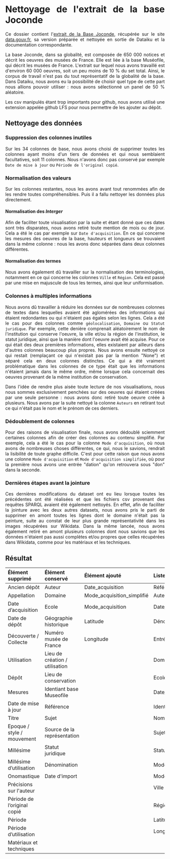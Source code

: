 <div align="justify">

# Nettoyage de l'extrait de la base Joconde
Ce dossier contient l'[extrait de la Base Joconde](https://github.com/Juliettejns/baseJocondeMashup/blob/main/dataset/extraitJoconde/base-joconde-extrait.tar.xz), récupérée sur le site [data.gouv.fr](https://www.data.gouv.fr/fr/datasets/collections-des-musees-de-france-extrait-de-la-base-joconde/), sa version préparée et nettoyée en sortie de Dataiku et la documentation correspondante.

La base Joconde, dans sa globalité, est composée de 650 000 notices et décrit les oeuvres des musées de France. Elle est liée à la base Muséofile, qui décrit les musées de France. L'extrait sur lequel nous avons travaillé est d'environ 60 000 oeuvres, soit un peu moins de 10 % du set total. Ainsi, le corpus de travail n'est pas du tout représentatif de la globalité de la base. Dans Dataiku, nous avons eu la possibilité de choisir quel type de cette part nous allions pouvoir utiliser : nous avons sélectionné un panel de 50 % aléatoire.

Les csv manipulés étant trop importants pour github, nous avons utilisé une extension appelée github LFS pour nous permettre de les ajouter au dépôt. 

## Nettoyage des données
### Suppression des colonnes inutiles
Sur les 34 colonnes de base, nous avons choisi de supprimer toutes les colonnes ayant moins d'un tiers de données et qui nous semblaient facultatives, soit 11 colonnes. Nous n'avons donc pas conservé par exemple ``Date de mise à jour`` ou ``Période de l'original copié``. 

### Normalisation des valeurs  
Sur les colonnes restantes, nous les avons avant tout renommées afin de les rendre toutes compréhensibles. Puis il a fallu nettoyer les données plus directement.
#### Normalisation des _Interger_
Afin de faciliter toute visualisation par la suite et étant donné que ces dates sont très disparates, nous avons retiré toute mention de mois ou de jour. Cela a été le cas par exemple sur ``Date d'acquisition``. En ce qui concerne les mesures des oeuvres de la base, hauteurs et longueurs se trouvaient dans la même colonne : nous les avons donc séparées dans deux colonnes différentes. 
#### Normalisation des termes
Nous avons également dû travailler sur la normalisation des terminologies, notamment en ce qui concerne les colonnes ``Ville`` et ``Région``. Cela est passé par une mise en majuscule de tous les termes, ainsi que leur uniformisation.
### Colonnes à multiples informations
Nous avons dû travailler à réduire les données sur de nombreuses colonnes de textes dans lesquelles avaient été aglomérées des informations qui étaient redondantes ou qui n'étaient pas égales selon les lignes. Cela a été le cas pour des colonnes comme ``géolocalisation``, ``Domaine`` ou ``Statut juridique``. Par exemple, cette denière comprenait aléatoirement le nom de l'institution qui conserve l'oeuvre, la ville et/ou la région de l'institution, le statut juridique, ainsi que la manière dont l'oeuvre avait été acquise. Pour ce qui était des deux premières informations, elles existaient par ailleurs dans d'autres colonnes beaucoup plus propres. Nous avons ensuite nettoyé ce qui restait (remplaçant ce qui n'existait pas par la mention "None") et séparé cela en deux colonnes distinctes. Ce qui a été vraiment problématique dans les colonnes de ce type était que les informations n'étaient jamais dans le même ordre, même lorsque cela concernait des oeuvres provenant de la même institution de conservation.

Dans l'idée de rendre plus aisée toute lecture de nos visualisations, nous nous sommes exclusivement penchées sur des oeuvres qui étaient créées par une seule personne : nous avons donc retiré toute oeuvre créée à plusieurs. Nous avons par la suite nettoyé la colonne ``Auteurs`` en retirant tout ce qui n'était pas le nom et le prénom de ces derniers.

### Dédoublement de colonnes
Pour des raisons de visualisation finale, nous avons dédoublé sciemment certaines colonnes afin de créer des colonnes au contenu simplifié. Par exemple, cela a été le cas pour la colonne ``Mode d'acquisition``, où nous avons de nombreuses choses différentes, ce qui, nous le savions, rendrait la lisibilité de toute graphe difficile. C'est pour cette raison que nous avons une colonne ``Mode d'acquisition`` et ``Mode d'acquisition simplifiée``, où pour la première nous avons une entrée "dation" qu'on retrouvera sous "don" dans la seconde.

### Dernières étapes avant la jointure
Ces dernières modifications du dataset ont eu lieu lorsque toutes les précédentes ont été réalisées et que les fichiers csv provenant des requêtes SPARQL avaient été également nettoyés. En effet, afin de faciliter la jointure avec les deux autres datasets, nous avons pris le parti de supprimer en amont toutes les lignes dont le domaine n'était pas la peinture, suite au constat de leur plus grande représentativité dans les images récupérées sur Wikidata. Dans la même lancée, nous avons également retiré en amont plusieurs colonnes dont nous savions que les données n'étaient pas aussi complètes et/ou propres que celles récupérées dans Wikidata, comme pour les matériaux et les techniques.

## Résultat
<table>
    <thead>
        <tr>
            <th align="left">Élément supprimé</th>
            <th align="left">Élément conservé</th>
            <th align="left">Élément ajouté</th>
            <th align="left">Liste finale</th>
        </tr>
    </thead>
    <tbody>
        <tr>
            <td align="left">Ancien dépôt</td>
            <td align="left">Auteur</td>
            <td align="left">Date_acquisition</td>
            <td align="left">Référence</td>
        </tr>
        <tr>
            <td align="left">Appellation</td>
            <td align="left">Domaine</td>
            <td align="left">Mode_acquisition_simplifié</td>
            <td align="left">Auteurs</td>
        </tr>
        <tr>
            <td align="left">Date d’acquisition</td>
            <td align="left">Ecole</td>
            <td align="left">Mode_acquisition</td>
            <td align="left">Date_acquisition</td>
        </tr>
        <tr>
            <td align="left">Date de dépôt</td>
            <td align="left">Géographie historique</td>
            <td align="left">Latitude</td>
            <td align="left">Dénomination</td>
        </tr
        <tr>
            <td align="left">Découverte / Collecte</td>
            <td align="left">Numéro musée de France</td>
            <td align="left">Longitude</td>
            <td align="left">Entrée_base</td>
        </tr
        <tr>
            <td align="left">Utilisation</td>
            <td align="left">Lieu de création / utilisation</td>
            <td align="left"></td>
            <td align="left">Domaine</td>
        </tr
        <tr>
            <td align="left">Dépôt</td>
            <td align="left">Lieu de conservation</td>
            <td align="left"></td>
            <td align="left">Ecole_pays</td>
        </tr
        <tr>
            <td align="left">Mesures</td>
            <td align="left">Identiant base Museofile</td>
            <td align="left"></td>
            <td align="left">Date_création</td>
        </tr
        <tr>
            <td align="left">Date de mise à jour</td>
            <td align="left">Référence</td>
            <td align="left"></td>
            <td align="left">Identifiant_Museofile</td>
        </tr
        <tr>
            <td align="left">Titre</td>
            <td align="left">Sujet</td>
            <td align="left"></td>
            <td align="left">Nom_officiel_musée</td>
        </tr
        <tr>
            <td align="left">Epoque / style / mouvement</td>
            <td align="left">Source de la représentation</td>
            <td align="left"></td>
            <td align="left">Sujet_représenté</td>
        </tr
            <tr>
            <td align="left">Millésime</td>
            <td align="left">Statut juridique</td>
            <td align="left"></td>
            <td align="left">Statut_juridique</td>
        </tr
        <tr>
            <td align="left">Millésime d’utilisation</td>
            <td align="left">Dénomination</td>
            <td align="left"></td>
            <td align="left">Mode_acquisition_simplifié</td>
        </tr
        <tr>
            <td align="left">Onomastique</td>
            <td align="left">Date d'import</td>
            <td align="left"></td>
            <td align="left">Mode_acquisition</td>
        </tr
        <tr>
            <td align="left">Précisions sur l'auteur</td>
            <td align="left"></td>
            <td align="left"></td>
            <td align="left">Ville</td>
        </tr
        <tr>
            <td align="left">Période de l’original copié</td>
            <td align="left"></td>
            <td align="left"></td>
            <td align="left">Région</td>
        </tr
        <tr>
            <td align="left">Période</td>
            <td align="left"></td>
            <td align="left"></td>
            <td align="left">Latitude</td>
        </tr
        <tr>
            <td align="left">Période d’utilisation</td>
            <td align="left"></td>
            <td align="left"></td>
            <td align="left">Longitude</td>
        </tr
        <tr>
            <td align="left">Matériaux et techniques</td>
            <td align="left"></td>
            <td align="left"></td>
            <td align="left"></td>
        </tr>
    </tbody>
</table>

</div>

